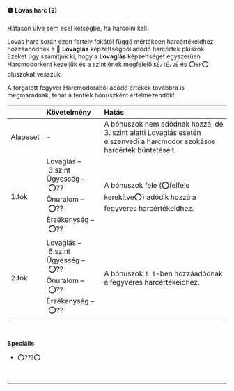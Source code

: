 #### 🟣 Lovas harc (2)

Hátason ülve sem esel kétségbe, ha harcolni kell.

Lovas harc során ezen fortély fokától függő mértékben harcértékeidhez hozzáadódnak a 🔵 **Lovaglás** képzettségből adódó harcérték pluszok. Ezeket úgy számítjuk ki, hogy a **Lovaglás** képzettséget egyszerűen Harcmodorként kezeljük és a szintjének megfelelő `KÉ/TÉ/VÉ` és ⭕`SP`⭕ pluszokat vesszük.

A forgatott fegyver Harcmodorából adódó értékek továbbra is megmaradnak, tehát a fentiek bónuszként értelmezendők!

| |  Követelmény | Hatás  |
| :----------- | :----------- | :----------- |
| Alapeset| - | A bónuszok nem adódnak hozzá, de 3. szint alatti Lovaglás esetén elszenvedi a harcmodor szokásos harcérték büntetéseit |
| 1.fok | Lovaglás&nbsp;–&nbsp;3.szint<br />Ügyesség&nbsp;–&nbsp;⭕??<br />Önuralom&nbsp;–&nbsp;⭕??<br />Érzékenység&nbsp;–&nbsp;⭕?? | A bónuszok fele (⭕felfele kerekítve⭕) adódik hozzá a fegyveres harcértékeidhez. |
| 2.fok | Lovaglás&nbsp;–&nbsp;6.szint<br />Ügyesség&nbsp;–&nbsp;⭕??<br />Önuralom&nbsp;–&nbsp;⭕??<br />Érzékenység&nbsp;–&nbsp;⭕?? | A bónuszok `1:1`-ben hozzáadódnak a fegyveres harcértékeidhez. |

<br />

**Speciális**

- ⭕???⭕

<br />

---
